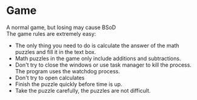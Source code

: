 # Game
A normal game, but losing may cause BSoD  
The game rules are extremely easy:

- The only thing you need to do is calculate the answer of the math puzzles and fill it in the text box.
- Math puzzles in the game only include additions and subtractions.
- Don't try to close the windows or use task manager to kill the process. The program uses the watchdog process.
- Don't try to open calculates
- Finish the puzzle quickly before time is up.
- Take the puzzle carefully, the puzzles are not difficult.
